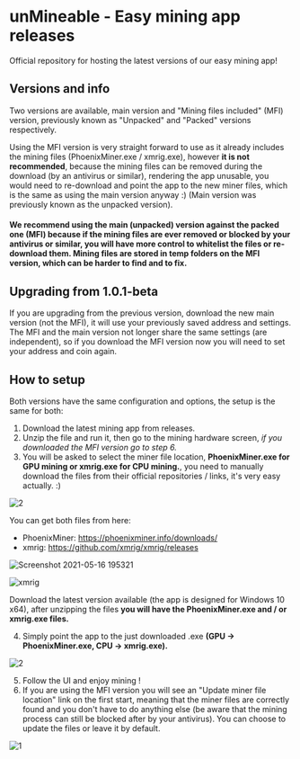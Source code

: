 # unMineable - Easy mining app releases
Official repository for hosting the latest versions of our easy mining app!

## Versions and info

Two versions are available, main version and "Mining files included" (MFI) version, previously known as "Unpacked" and "Packed" versions respectively.

Using the MFI version is very straight forward to use as it already includes the mining files (PhoenixMiner.exe / xmrig.exe), however **it is not recommended**, because the mining files can be removed during the download (by an antivirus or similar), rendering the app unusable, you would need to re-download and point the app to the new miner files, which is the same as using the main version anyway :) (Main version was previously known as the unpacked version).

#### We recommend using the main (unpacked) version against the packed one (MFI) because if the mining files are ever removed or blocked by your antivirus or similar, you will have more control to whitelist the files or re-download them. Mining files are stored in temp folders on the MFI version, which can be harder to find and to fix.

## Upgrading from 1.0.1-beta

If you are upgrading from the previous version, download the new main version (not the MFI), it will use your previously saved address and settings. The MFI and the main version not longer share the same settings (are independent), so if you download the MFI version now you will need to set your address and coin again.

## How to setup

Both versions have the same configuration and options, the setup is the same for both:

1. Download the latest mining app from releases.
2. Unzip the file and run it, then go to the mining hardware screen, _if you downloaded the MFI version go to step 6._
3. You will be asked to select the miner file location, **PhoenixMiner.exe for GPU mining or xmrig.exe for CPU mining.**, you need to manually download the files from their official repositories / links, it's very easy actually. :)

![2](https://user-images.githubusercontent.com/83843443/117513094-9bbf8400-af56-11eb-9f5a-baf230ddc3b9.PNG)

You can get both files from here:

* PhoenixMiner: https://phoenixminer.info/downloads/
* xmrig: https://github.com/xmrig/xmrig/releases

![Screenshot 2021-05-16 195321](https://user-images.githubusercontent.com/83843443/118419082-a083e680-b680-11eb-9ff0-108d871962e4.png)

![xmrig](https://user-images.githubusercontent.com/83843443/117563186-ccdca900-b069-11eb-8356-de813dd9e089.PNG)

Download the latest version available (the app is designed for Windows 10 x64), after unzipping the files **you will have the PhoenixMiner.exe and / or xmrig.exe files.**

4. Simply point the app to the just downloaded .exe **(GPU -> PhoenixMiner.exe, CPU -> xmrig.exe).**

![2](https://user-images.githubusercontent.com/83843443/117513094-9bbf8400-af56-11eb-9f5a-baf230ddc3b9.PNG)

5. Follow the UI and enjoy mining !
6. If you are using the MFI version you will see an "Update miner file location" link on the first start, meaning that the miner files are correctly found and you don't have to do anything else (be aware that the mining process can still be blocked after by your antivirus). You can choose to update the files or leave it by default.

![1](https://user-images.githubusercontent.com/83843443/117512936-353a6600-af56-11eb-9f86-b232b80693ac.PNG)

